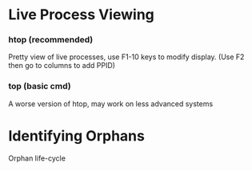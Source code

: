 # Live Process Viewing

### htop (recommended)

Pretty view of live processes, use F1-10 keys to modify display. (Use F2 then go to columns to add PPID)

### top (basic cmd)

A worse version of htop, may work on less advanced systems


# Identifying Orphans

Orphan life-cycle
